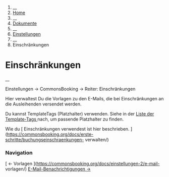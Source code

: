   1. __
  2. [ Home  ](https://commonsbooking.org/)
  3. __
  4. [ Dokumente  ](https://commonsbooking.org/dokumentation/)
  5. __
  6. [ Einstellungen  ](https://commonsbooking.org/docs/einstellungen-2/)
  7. __
  8. Einschränkungen 

#  Einschränkungen

__

Einstellungen -> CommonsBooking -> Reiter: Einschränkungen

Hier verwaltest Du die Vorlagen zu den E-Mails, die bei Einschränkungen an die
Ausleihenden versendet werden.

Du kannst TemplateTags (Platzhalter) verwenden. Siehe in der [ Liste der
Template-Tags ](https://commonsbooking.org/docs/einstellungen/template-tags/)
nach, um passende Platzhalter zu finden.

Wie du [ Einschränkungen verwendest ist hier beschrieben.
](https://commonsbooking.org/docs/erste-schritte/buchungseinschraenkungen-
verwalten/)

###  Navigation

[ ← Vorlagen ](https://commonsbooking.org/docs/einstellungen-2/e-mail-
vorlagen/) [ E-Mail-Benachrichtigungen →
](https://commonsbooking.org/docs/einstellungen-2/erinnerungs-e-mail/)

